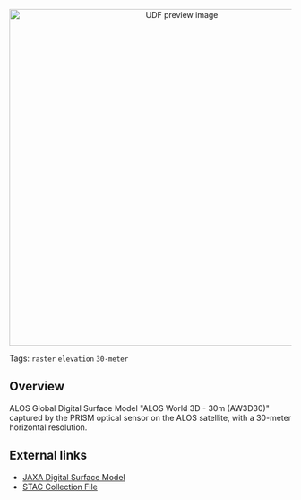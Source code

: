 <!--fused:preview-->
<p align="center"><img src="https://fused-magic.s3.us-west-2.amazonaws.com/thumbnails/udfs-staging/DSM_JAXA_Example.png" width="600" alt="UDF preview image"></p>

<!--fused:tags-->
Tags: `raster` `elevation` `30-meter`

<!--fused:readme-->
## Overview

ALOS Global Digital Surface Model "ALOS World 3D - 30m (AW3D30)" captured by the PRISM optical sensor on the ALOS satellite, with a 30-meter horizontal resolution.

## External links
- [JAXA Digital Surface Model](https://data.earth.jaxa.jp/en/datasets/#/id/JAXA.EORC_ALOS.PRISM_AW3D30.v3.2_global)
- [STAC Collection File](https://s3.ap-northeast-1.wasabisys.com/je-pds/cog/v1/JAXA.EORC_ALOS.PRISM_AW3D30.v3.2_global/collection.json)
